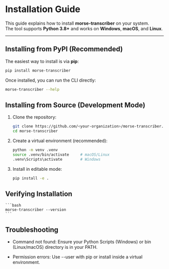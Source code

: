 # Installation Guide

This guide explains how to install **morse-transcriber** on your system.  
The tool supports **Python 3.8+** and works on **Windows**, **macOS**, and **Linux**.

---

##  Installing from PyPI (Recommended)

The easiest way to install is via **pip**:

```bash
pip install morse-transcriber
```
Once installed, you can run the CLI directly:
```bash
morse-transcriber --help
```

## Installing from Source (Development Mode)
1. Clone the repository:
   ```bash
   git clone https://github.com/<your-organization>/morse-transcriber.git
   cd morse-transcriber
   ```
2. Create a virtual environment (recommended):
    ```bash
    python -m venv .venv
    source .venv/bin/activate     # macOS/Linux
    .venv\Scripts\activate        # Windows
    ```

3. Install in editable mode:
    ```bash
    pip install -e .
    ```
## Verifying Installation
    ```bash
    morse-transcriber --version
    ```

## Troubleshooting

- Command not found:
    Ensure your Python Scripts (Windows) or bin (Linux/macOS) directory is in your PATH.

- Permission errors:
    Use --user with pip or install inside a virtual environment.


 